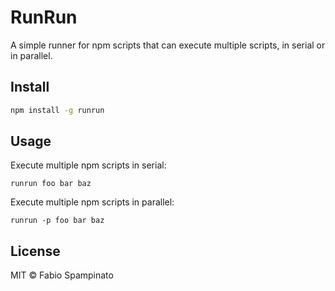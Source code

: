 # RunRun

A simple runner for npm scripts that can execute multiple scripts, in serial or in parallel.

## Install

```sh
npm install -g runrun
```

## Usage

Execute multiple npm scripts in serial:

```
runrun foo bar baz
```

Execute multiple npm scripts in parallel:

```
runrun -p foo bar baz
```

## License

MIT © Fabio Spampinato
